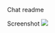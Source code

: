 Chat readme

Screenshot
![](https://github.com/TutorialDoctor/Pythonista-Projects/blob/master/Projects/Apps/Chat/screen_chat.PNG?raw=true)
